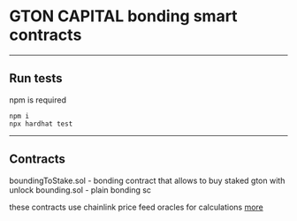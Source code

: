# GTON CAPITAL bonding smart contracts
---
## Run tests
npm is required
```
npm i
npx hardhat test
```
---
## Contracts
boundingToStake.sol - bonding contract that allows to buy staked gton with unlock
bounding.sol - plain bonding sc

these contracts use chainlink price feed oracles for calculations [more](https://data.chain.link)
